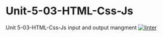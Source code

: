 # Unit-5-03-HTML-Css-Js
Unit 5-03-HTML-Css-Js input and output mangment
[![linter](https://github.com/Oscale/Unit-5-03-HTML-Css-Js/workflows/linter/badge.svg)](https://github.com/marketplace/actions/super-linter)
